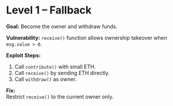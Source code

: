 # Level 1 – Fallback

**Goal:** Become the owner and withdraw funds.

**Vulnerability:**
`receive()` function allows ownership takeover when `msg.value > 0`.

**Exploit Steps:**

1. Call `contribute()` with small ETH.
2. Call `receive()` by sending ETH directly.
3. Call `withdraw()` as owner.

**Fix:**  
Restrict `receive()` to the current owner only.
